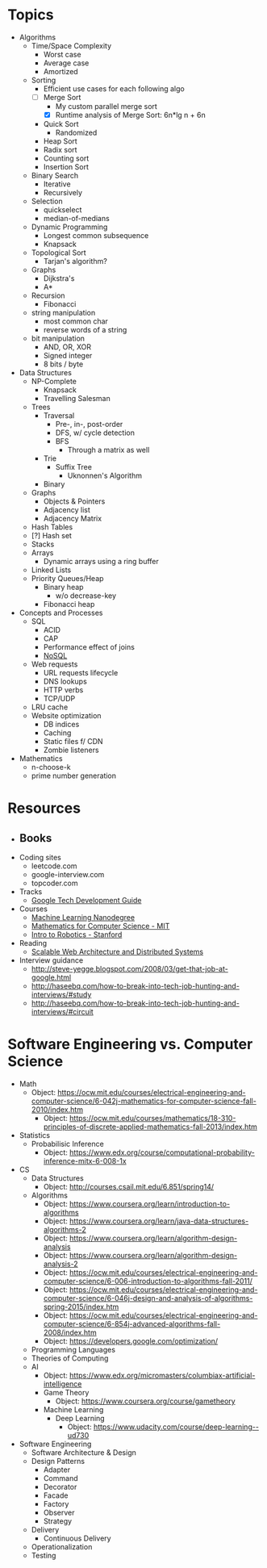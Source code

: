 # Topics
- Algorithms
    - Time/Space Complexity
        - Worst case
        - Average case
        - Amortized
    - Sorting
        * Efficient use cases for each following algo
        - [ ] Merge Sort
            - My custom parallel merge sort
            - [x] Runtime analysis of Merge Sort: 6n*lg n + 6n
        - Quick Sort
            - Randomized
        - Heap Sort
        - Radix sort
        - Counting sort
        - Insertion Sort
    - Binary Search
        - Iterative
        - Recursively
    - Selection
        - quickselect
        - median-of-medians
    - Dynamic Programming
        - Longest common subsequence
        - Knapsack
    - Topological Sort
        - Tarjan's algorithm?
    - Graphs
        - Dijkstra's
        - A*
    - Recursion
        - Fibonacci
    - string manipulation
        - most common char
        - reverse words of a string
    - bit manipulation
        - AND, OR, XOR
        - Signed integer
        - 8 bits / byte
- Data Structures
    - NP-Complete
        - Knapsack
        - Travelling Salesman
    - Trees
        - Traversal
            - Pre-, in-, post-order
            - DFS, w/ cycle detection
            - BFS
                - Through a matrix as well
        - Trie
            - Suffix Tree
                - Uknonnen's Algorithm
        - Binary
    - Graphs
        - Objects & Pointers
        - Adjacency list
        - Adjacency Matrix
    - Hash Tables
    - [?] Hash set
    - Stacks
    - Arrays
        - Dynamic arrays using a ring buffer
    - Linked Lists
    - Priority Queues/Heap
        - Binary heap
            - w/o decrease-key
        - Fibonacci heap
- Concepts and Processes
    - SQL
        - ACID
        - CAP
        - Performance effect of joins
        - [NoSQL](https://www.youtube.com/watch?v=qI_g07C_Q5I)
    - Web requests
        - URL requests lifecycle
        - DNS lookups
        - HTTP verbs
        - TCP/UDP
    - LRU cache
    - Website optimization
        - DB indices
        - Caching
        - Static files f/ CDN
        - Zombie listeners
- Mathematics
    - n-choose-k
    - prime number generation

# Resources
- Books
    -
- Coding sites
    - leetcode.com
    - google-interview.com
    - topcoder.com
- Tracks
    - [Google Tech Development
      Guide](https://www.google.com/about/careers/students/guide-to-technical-development.html)
- Courses
    - [Machine Learning
      Nanodegree](https://www.udacity.com/course/machine-learning-engineer-nanodegree--nd009)
    - [Mathematics for Computer
      Science - MIT](https://ocw.mit.edu/courses/electrical-engineering-and-computer-science/6-042j-mathematics-for-computer-science-fall-2010/index.htm)
    - [Intro to Robotics - Stanford](https://see.stanford.edu/Course/CS223A)
- Reading
    - [Scalable Web Architecture and Distributed Systems](http://www.aosabook.org/en/distsys.html)
- Interview guidance
    - http://steve-yegge.blogspot.com/2008/03/get-that-job-at-google.html
    - http://haseebq.com/how-to-break-into-tech-job-hunting-and-interviews/#study
    - http://haseebq.com/how-to-break-into-tech-job-hunting-and-interviews/#circuit

# Software Engineering vs. Computer Science
- Math
    - Object: https://ocw.mit.edu/courses/electrical-engineering-and-computer-science/6-042j-mathematics-for-computer-science-fall-2010/index.htm
      - Object: https://ocw.mit.edu/courses/mathematics/18-310-principles-of-discrete-applied-mathematics-fall-2013/index.htm
- Statistics
    - Probabilisic Inference
        - Object: https://www.edx.org/course/computational-probability-inference-mitx-6-008-1x
- CS
    - Data Structures
        - Object: http://courses.csail.mit.edu/6.851/spring14/
    - Algorithms
        - Object: https://www.coursera.org/learn/introduction-to-algorithms
        - Object: https://www.coursera.org/learn/java-data-structures-algorithms-2
        - Object: https://www.coursera.org/learn/algorithm-design-analysis
        - Object: https://www.coursera.org/learn/algorithm-design-analysis-2
        - Object: https://ocw.mit.edu/courses/electrical-engineering-and-computer-science/6-006-introduction-to-algorithms-fall-2011/
        - Object: https://ocw.mit.edu/courses/electrical-engineering-and-computer-science/6-046j-design-and-analysis-of-algorithms-spring-2015/index.htm
        - Object: https://ocw.mit.edu/courses/electrical-engineering-and-computer-science/6-854j-advanced-algorithms-fall-2008/index.htm
        - Object: https://developers.google.com/optimization/
    - Programming Languages
    - Theories of Computing
    - AI
        - Object: https://www.edx.org/micromasters/columbiax-artificial-intelligence
        - Game Theory
            - Object: https://www.coursera.org/course/gametheory
        - Machine Learning
            - Deep Learning
                - Object: https://www.udacity.com/course/deep-learning--ud730
- Software Engineering
    - Software Architecture & Design
    - Design Patterns
        - Adapter
        - Command
        - Decorator
        - Facade
        - Factory
        - Observer
        - Strategy
    - Delivery
        - Continuous Delivery
    - Operationalization
    - Testing

